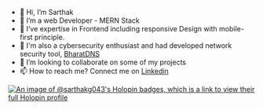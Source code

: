 - 👋 Hi, I’m Sarthak
- 👀 I’m a web Developer - MERN Stack
- 🌱 I’ve expertise in Frontend including responsive Design with mobile-first principle.
- 🌸 I'm also a cybersecurity enthusiast and had developed network security tool, <a href="https://github.com/sarthakg043/bharatdns">BharatDNS</a>
- 💞️ I’m looking to collaborate on some of my projects
- 📫 How to reach me? Connect me on <a href="https://www.linkedin.com/in/sarthak-gupta-webdev/">Linkedin

<!---
sarthakg043/sarthakg043 is a ✨ special ✨ repository because its `README.md` (this file) appears on your GitHub profile.
You can click the Preview link to take a look at your changes.
--->
[![An image of @sarthakg043's Holopin badges, which is a link to view their full Holopin profile](https://holopin.me/sarthakg043)](https://holopin.io/@sarthakg043)
